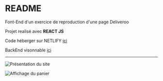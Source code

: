 # README  

Font-End d'un exercice de reproduction d'une page Deliveroo  

Projet realisé avec __REACT JS__  
   
Code héberger sur NETLIFY [ici](https://relaxed-genie-bb198d.netlify.app/)  
  
BackEnd visonnable [ici](https://github.com/ThibaultTrofl/leReacteur-deliverooBackEnd)
  
------------------------------------
  
![Présentation du site](https://github.com/ThibaultTrofl/leReacteur-deliverooFrontEnd/assets/86740430/8fd85a61-8ff5-47ae-a380-73810d41517a)  

    
![Affichage du panier](https://github.com/ThibaultTrofl/leReacteur-deliverooFrontEnd/assets/86740430/ec7d2091-06b8-4af7-a629-6430e406af4b)
